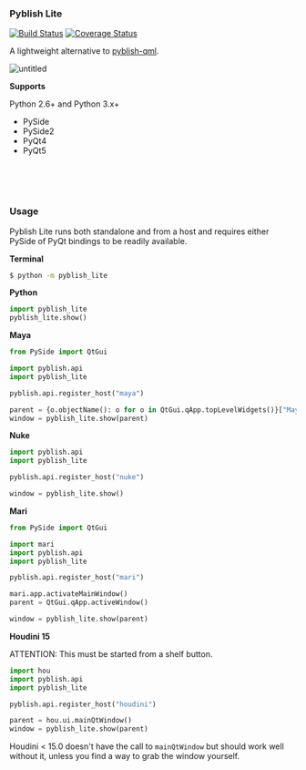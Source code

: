 ### Pyblish Lite

[![Build Status](https://travis-ci.org/pyblish/pyblish-lite.svg?branch=master)](https://travis-ci.org/pyblish/pyblish-lite) [![Coverage Status](https://coveralls.io/repos/github/pyblish/pyblish-lite/badge.svg?branch=master)](https://coveralls.io/github/pyblish/pyblish-lite?branch=master)

A lightweight alternative to [pyblish-qml](https://github.com/pyblish/pyblish-qml).

![untitled](https://cloud.githubusercontent.com/assets/2152766/14935732/054d938c-0ed3-11e6-9468-a3935a0e5184.gif)

**Supports**

Python 2.6+ and Python 3.x+

- PySide
- PySide2
- PyQt4
- PyQt5

<br>
<br>
<br>

### Usage

Pyblish Lite runs both standalone and from a host and requires either PySide of PyQt bindings to be readily available.

**Terminal**

```bash
$ python -m pyblish_lite
```

**Python**

```python
import pyblish_lite
pyblish_lite.show()
```

**Maya**

```python
from PySide import QtGui

import pyblish.api
import pyblish_lite

pyblish.api.register_host("maya")

parent = {o.objectName(): o for o in QtGui.qApp.topLevelWidgets()}["MayaWindow"]
window = pyblish_lite.show(parent)
```

**Nuke**

```python
import pyblish.api
import pyblish_lite

pyblish.api.register_host("nuke")

window = pyblish_lite.show()
```

**Mari**

```python
from PySide import QtGui

import mari
import pyblish.api
import pyblish_lite

pyblish.api.register_host("mari")

mari.app.activateMainWindow()
parent = QtGui.qApp.activeWindow()

window = pyblish_lite.show(parent)
```

**Houdini 15**

ATTENTION: This must be started from a shelf button.

```python
import hou
import pyblish.api
import pyblish_lite

pyblish.api.register_host("houdini")

parent = hou.ui.mainQtWindow()
window = pyblish_lite.show(parent)
```

Houdini < 15.0 doesn't have the call to `mainQtWindow` but should work well without it, unless you find a way to grab the window yourself.
